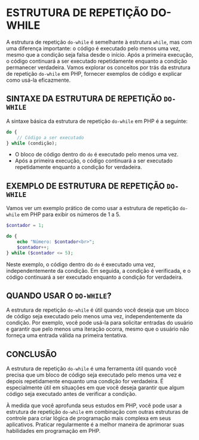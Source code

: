 # ESTRUTURA DE REPETIÇÃO DO-WHILE
A estrutura de repetição `do-while` é semelhante à estrutura `while`, mas com uma diferença importante: o código é executado pelo menos uma vez, mesmo que a condição seja falsa desde o início. Após a primeira execução, o código continuará a ser executado repetidamente enquanto a condição permanecer verdadeira. Vamos explorar os conceitos por trás da estrutura de repetição `do-while` em PHP, fornecer exemplos de código e explicar como usá-la eficazmente.

## SINTAXE DA ESTRUTURA DE REPETIÇÃO `DO-WHILE`
A sintaxe básica da estrutura de repetição `do-while` em PHP é a seguinte:

```php
do {
    // Código a ser executado
} while (condição);
```

- O bloco de código dentro do `do` é executado pelo menos uma vez.
- Após a primeira execução, o código continuará a ser executado repetidamente enquanto a condição for verdadeira.

## EXEMPLO DE ESTRUTURA DE REPETIÇÃO `DO-WHILE`
Vamos ver um exemplo prático de como usar a estrutura de repetição `do-while` em PHP para exibir os números de 1 a 5.

```php
$contador = 1;

do {
    echo "Número: $contador<br>";
    $contador++;
} while ($contador <= 5);
```

Neste exemplo, o código dentro do `do` é executado uma vez, independentemente da condição. Em seguida, a condição é verificada, e o código continuará a ser executado enquanto a condição for verdadeira.

## QUANDO USAR O `DO-WHILE`?
A estrutura de repetição `do-while` é útil quando você deseja que um bloco de código seja executado pelo menos uma vez, independentemente da condição. Por exemplo, você pode usá-la para solicitar entradas do usuário e garantir que pelo menos uma iteração ocorra, mesmo que o usuário não forneça uma entrada válida na primeira tentativa.

## CONCLUSÃO
A estrutura de repetição `do-while` é uma ferramenta útil quando você precisa que um bloco de código seja executado pelo menos uma vez e depois repetidamente enquanto uma condição for verdadeira. É especialmente útil em situações em que você deseja garantir que algum código seja executado antes de verificar a condição.

À medida que você aprofunda seus estudos em PHP, você pode usar a estrutura de repetição `do-while` em combinação com outras estruturas de controle para criar lógica de programação mais complexa em seus aplicativos. Praticar regularmente é a melhor maneira de aprimorar suas habilidades em programação em PHP.